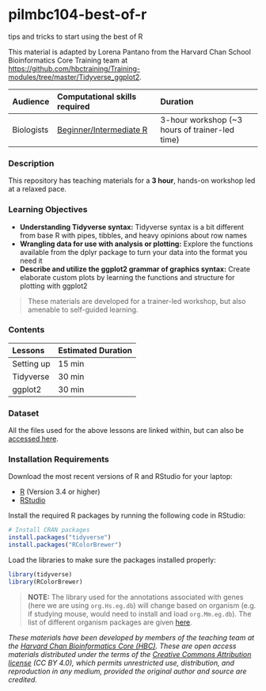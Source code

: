 # pilmbc104-best-of-r

tips and tricks to start using the best of R 

This material is adapted by Lorena Pantano from the Harvard Chan School Bioinformatics Core Training team at https://github.com/hbctraining/Training-modules/tree/master/Tidyverse_ggplot2.


| Audience | Computational skills required | Duration |
:----------|:----------|:----------|
| Biologists | [Beginner/Intermediate R](https://hbctraining.github.io/Intro-to-R/) | 3-hour workshop (~3 hours of trainer-led time) |


### Description

This repository has teaching materials for a **3 hour**, hands-on workshop led at a relaxed pace. 

### Learning Objectives
* **Understanding Tidyverse syntax:** Tidyverse syntax is a bit different from base R with pipes, tibbles, and heavy opinions about row names
* **Wrangling data for use with analysis or plotting:** Explore the functions available from the dplyr package to turn your data into the format you need it 
* **Describe and utilize the ggplot2 grammar of graphics syntax:** Create elaborate custom plots by learning the functions and structure for plotting with ggplot2

> These materials are developed for a trainer-led workshop, but also amenable to self-guided learning.


### Contents

| Lessons            | Estimated Duration |
|:------------------------|:----------|
|Setting up | 15 min |
|Tidyverse | 30 min |
|ggplot2 | 30 min |


### Dataset

All the files used for the above lessons are linked within, but can also be [accessed here](https://github.com/pilm-bioinformatics/pilmbc104-best-of-r/blob/master/data/gprofiler_results_Mov10oe.tsv).

### Installation Requirements

Download the most recent versions of R and RStudio for your laptop:

 - [R](http://lib.stat.cmu.edu/R/CRAN/) (Version 3.4 or higher)
 - [RStudio](https://www.rstudio.com/products/rstudio/download/#download)
 
Install the required R packages by running the following code in RStudio:

```r
# Install CRAN packages
install.packages("tidyverse")
install.packages("RColorBrewer")
```

Load the libraries to make sure the packages installed properly:

```r
library(tidyverse)
library(RColorBrewer)
```

> **NOTE:** The library used for the annotations associated with genes (here we are using `org.Hs.eg.db`) will change based on organism (e.g. if studying mouse, would need to install and load `org.Mm.eg.db`). The list of different organism packages are given [here](https://github.com/hbctraining/Training-modules/raw/master/DGE-functional-analysis/img/available_annotations.png).


*These materials have been developed by members of the teaching team at the [Harvard Chan Bioinformatics Core (HBC)](http://bioinformatics.sph.harvard.edu/). These are open access materials distributed under the terms of the [Creative Commons Attribution license](https://creativecommons.org/licenses/by/4.0/) (CC BY 4.0), which permits unrestricted use, distribution, and reproduction in any medium, provided the original author and source are credited.*

